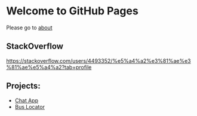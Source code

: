 # Welcome to GitHub Pages

Please go to [about](http://yangfanc.org/about-me)

## StackOverflow

https://stackoverflow.com/users/4493352/%e5%a4%a2%e3%81%ae%e3%81%ae%e5%a4%a2?tab=profile

## Projects:

* [Chat App](http://yangfanchat-env.gp2axbmhet.us-east-2.elasticbeanstalk.com)
* [Bus Locator](http://yangfanchat-env.gp2axbmhet.us-east-2.elasticbeanstalk.com/bus-locator)
